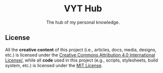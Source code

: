 <div align="center">

# VYT Hub

The hub of my personal knowledge.

</div>

## License

All the **creative content** of this project (i.e., articles, docs,
media, designs, etc.) is licensed under the [Creative Commons Attribution
4.0 International License/](https://creativecommons.org/licenses/by/4.0/),
while all **code** used in this project (e.g., scripts, stylesheets, build
system, etc.) is licensed under the [MIT
License](https://opensource.org/licenses/MIT).
